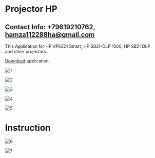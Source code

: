 # Projector HP
## Contact Info: +79619210762, hamza112288ha@gmail.com
This Application for HP VP6321 Smart, HP SB21-DLP 1000, HP SB21 DLP and other projectors.

 [Download](https://github.com/hamza112288ha/projectorhp/files/7664868/projectorhp.zip) application

![1](https://user-images.githubusercontent.com/90288327/144952032-57fc9c94-ab88-4206-9369-a838cde96904.jpg)

![2](https://user-images.githubusercontent.com/90288327/144952046-4851a521-edfc-40dd-9950-01601aa1b530.jpg)

![3](https://user-images.githubusercontent.com/90288327/144952059-c3e89fe3-c45c-4f70-910f-49c277b9a8ff.jpg)

![4](https://user-images.githubusercontent.com/90288327/144952065-27de45e9-8ea7-49ea-ae1c-d540974f67f4.jpg)

![5](https://user-images.githubusercontent.com/90288327/144952074-44d720cd-677b-4e67-a7d6-16b6297dd08b.jpg)

# Instruction

![6](https://user-images.githubusercontent.com/90288327/144952128-4dc8e4e9-4725-4aa0-89f3-d0c60c827d97.png)

![7](https://user-images.githubusercontent.com/90288327/144952132-73ab29c0-ad5b-42a3-8d14-13ec78d8666c.png)
